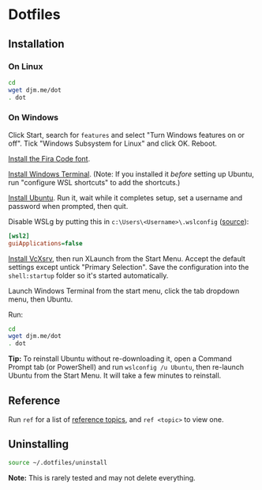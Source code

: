 # Dotfiles

## Installation

### On Linux

```bash
cd
wget djm.me/dot
. dot
```

### On Windows

Click Start, search for `features` and select "Turn Windows features on or off". Tick "Windows Subsystem for Linux" and click OK. Reboot.

[Install the Fira Code font](https://github.com/tonsky/FiraCode).

[Install Windows Terminal](https://www.microsoft.com/en-gb/p/windows-terminal/9n0dx20hk701#activetab=pivot:overviewtab). (Note: If you installed it *before* setting up Ubuntu, run "configure WSL shortcuts" to add the shortcuts.)

[Install Ubuntu](https://www.microsoft.com/en-us/p/ubuntu/9nblggh4msv6?activetab=pivot:overviewtab). Run it, wait while it completes setup, set a username and password when prompted, then quit.

Disable WSLg by putting this in `c:\Users\<Username>\.wslconfig` ([source](https://github.com/microsoft/wslg/discussions/523#discussioncomment-1505900)):

```ini
[wsl2]
guiApplications=false
```

[Install VcXsrv](https://sourceforge.net/projects/vcxsrv/), then run XLaunch from the Start Menu. Accept the default settings except untick "Primary Selection". Save the configuration into the `shell:startup` folder so it's started automatically.

Launch Windows Terminal from the start menu, click the tab dropdown menu, then Ubuntu.

Run:

```bash
cd
wget djm.me/dot
. dot
```

**Tip:** To reinstall Ubuntu without re-downloading it, open a Command Prompt tab (or PowerShell) and run `wslconfig /u Ubuntu`, then re-launch Ubuntu from the Start Menu. It will take a few minutes to reinstall.

## Reference

Run `ref` for a list of [reference topics](../.ref), and `ref <topic>` to view one.

## Uninstalling

```bash
source ~/.dotfiles/uninstall
```

**Note:** This is rarely tested and may not delete everything.
